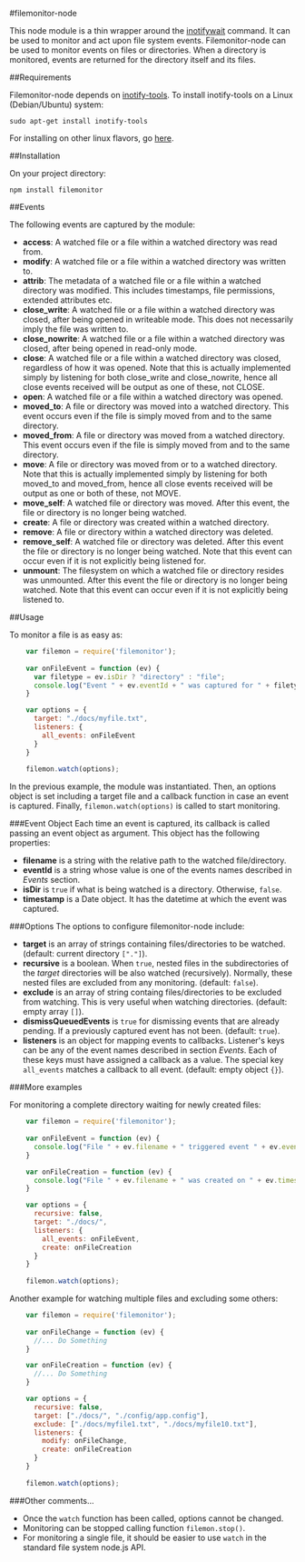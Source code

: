 #filemonitor-node

This node module is a thin wrapper around the [inotifywait][] command. It can be used to monitor and act upon file system events. 
Filemonitor-node can be used to monitor events on files or directories. When a directory is monitored, events are returned
for the directory itself and its files.


##Requirements

Filemonitor-node depends on [inotify-tools]. To install inotify-tools on a Linux (Debian/Ubuntu) system:

    sudo apt-get install inotify-tools

For installing on other linux flavors, go [here][getting-inotify-tools].


##Installation

On your project directory:

    npm install filemonitor


##Events

The following events are captured by the module:

- **access**: A watched file or a file within a watched directory was read from.
- **modify**: A watched file or a file within a watched directory was written to.
- **attrib**: The metadata of a watched file or a file within a watched directory was modified. This includes timestamps, 
  file permissions, extended attributes etc.
- **close_write**: A watched file or a file within a watched directory was closed, after being opened in writeable mode.
  This does not necessarily imply the file was written to.
- **close_nowrite**: A watched file or a file within a watched directory was closed, after being opened in read-only mode.
- **close**: A watched file or a file within a watched directory was closed, regardless of how it was opened. Note that this 
  is actually implemented simply by listening for both close_write and close_nowrite, hence all close events received will 
  be output as one of these, not CLOSE.
- **open**: A watched file or a file within a watched directory was opened.
- **moved_to**: A file or directory was moved into a watched directory. This event occurs even if the file is simply moved 
  from and to the same directory.
- **moved_from**: A file or directory was moved from a watched directory. This event occurs even if the file is simply moved 
  from and to the same directory.
- **move**: A file or directory was moved from or to a watched directory. Note that this is actually implemented simply by 
  listening for both moved_to and moved_from, hence all close events received will be output as one or both of these, not MOVE.
- **move_self**: A watched file or directory was moved. After this event, the file or directory is no longer being watched.
- **create**: A file or directory was created within a watched directory.
- **remove**: A file or directory within a watched directory was deleted.
- **remove_self**: A watched file or directory was deleted. After this event the file or directory is no longer being watched.
  Note that this event can occur even if it is not explicitly being listened for.
- **unmount**: The filesystem on which a watched file or directory resides was unmounted. After this event the file or directory 
  is no longer being watched. Note that this event can occur even if it is not explicitly being listened to.


##Usage

To monitor a file is as easy as:

```javascript
    var filemon = require('filemonitor');
    
    var onFileEvent = function (ev) {
      var filetype = ev.isDir ? "directory" : "file";
      console.log("Event " + ev.eventId + " was captured for " + filetype + " " + ev.filename + " on time: " + ev.timestamp.toString());
    }

    var options = {
      target: "./docs/myfile.txt",
      listeners: {
        all_events: onFileEvent
      }
    }
    
    filemon.watch(options);
```

In the previous example, the module was instantiated. Then, an options object is set including a target file and a callback function in case an event is captured.
Finally, `filemon.watch(options)` is called to start monitoring.


###Event Object
Each time an event is captured, its callback is called passing an event object as argument. This object has the following properties:
- **filename** is a string with the relative path to the watched file/directory.
- **eventId** is a string whose value is one of the events names described in *Events* section.
- **isDir** is `true` if what is being watched is a directory. Otherwise, `false`.
- **timestamp** is a Date object. It has the datetime at which the event was captured.


###Options
The options to configure filemonitor-node include:
- **target** is an array of strings containing files/directories to be watched. (default: current directory `["."]`).
- **recursive** is a boolean. When `true`, nested files in the subdirectories of the *target* directories will be also watched (recursively).
  Normally, these nested files are excluded from any monitoring.  (default: `false`).
- **exclude** is an array of string containg files/directories to be excluded from watching. This is very useful when watching
  directories. (default: empty array `[]`).
- **dismissQueuedEvents** is `true` for dismissing events that are already pending. If a previously captured event has not been. (default: `true`).
- **listeners** is an object for mapping events to callbacks. Listener's keys can be any of the event names described in section *Events*. 
  Each of these keys must have assigned a callback as a value.  The special key `all_events` matches a callback to all event. (default: empty object `{}`).


###More examples

For monitoring a complete directory waiting for newly created files:

```javascript
    var filemon = require('filemonitor');
    
    var onFileEvent = function (ev) {
      console.log("File " + ev.filename + " triggered event " + ev.eventId + " on " + ev.timestamp.toString());
    }

    var onFileCreation = function (ev) {
      console.log("File " + ev.filename + " was created on " + ev.timestamp.toString());
    }

    var options = {
      recursive: false,
      target: "./docs/",
      listeners: {
        all_events: onFileEvent,
        create: onFileCreation
      }
    }
    
    filemon.watch(options);
```


Another example for watching multiple files and excluding some others:
 
```javascript
    var filemon = require('filemonitor');
    
    var onFileChange = function (ev) {
      //... Do Something
    }

    var onFileCreation = function (ev) {
      //... Do Something
    }

    var options = {
      recursive: false,
      target: ["./docs/", "./config/app.config"],
      exclude: ["./docs/myfile1.txt", "./docs/myfile10.txt"],
      listeners: {
        modify: onFileChange,
        create: onFileCreation
      }
    }
    
    filemon.watch(options);
```

###Other comments...
- Once the `watch` function has been called, options cannot be changed.
- Monitoring can be stopped calling function `filemon.stop()`.
- For monitoring a single file, it should be easier to use `watch` 
  in the standard file system node.js API.

[inotifywait]: http://github.com/rvoicilas/inotify-tools/wiki
[inotify-tools]: http://github.com/rvoicilas/inotify-tools/wiki
[getting-inotify-tools]: http://github.com/rvoicilas/inotify-tools/wiki/#wiki-getting

